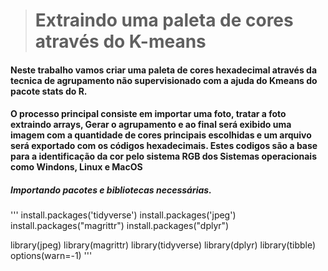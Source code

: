 >  # Extraindo uma paleta de cores através do K-means 

#### Neste trabalho vamos criar uma paleta de cores hexadecimal através da tecnica de agrupamento não supervisionado com a ajuda do Kmeans do pacote stats do R. 
#### O processo principal consiste em importar uma foto, tratar a foto extraindo arrays, Gerar o agrupamento e  ao final será exibido uma imagem com a quantidade de cores principais escolhidas e um arquivo será exportado com os códigos hexadecimais. Estes codigos são a base para a identificação da cor pelo sistema RGB dos Sistemas operacionais como Windons, Linux e MacOS

##### Importando pacotes e bibliotecas necessárias.

'''
install.packages('tidyverse')
install.packages('jpeg')
install.packages("magrittr")
install.packages("dplyr")

library(jpeg)
library(magrittr)
library(tidyverse)
library(dplyr)
library(tibble)
options(warn=-1)
'''
